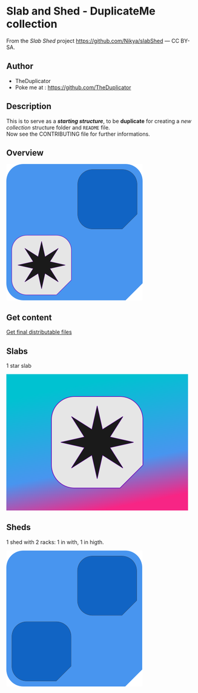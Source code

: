 # Slab and Shed - DuplicateMe collection

From the <em>Slab Shed</em> project <a xmlns:dct="http://purl.org/dc/terms/" href="https://github.com/Nikya/slabShed" rel="dct:source">https://github.com/Nikya/slabShed</a> — CC BY-SA.

## Author

- TheDuplicator
- Poke me at : https://github.com/TheDuplicator

## Description

This is to serve as a **_starting structure_**, to be **duplicate** for creating a _new collection_ structure folder and `README` file.  
Now see the CONTRIBUTING file for further  informations.

## Overview

![Main overview](overview1.png "the main overview of this Slab collection")

## Get content

[Get final distributable files](distributable)

## Slabs

1 star slab

![Star Slab](slab_duplicateMe_star.png)

## Sheds

1 shed with 2 racks: 1 in with, 1 in higth.

![Diagonal Shed](shed_2_1x1_duplicateMe_pink.png)